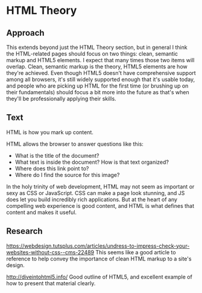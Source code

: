 
# HTML Theory

## Approach

This extends beyond just the HTML Theory section, but in general I think the HTML-related pages should focus on two things: clean, semantic markup and HTML5 elements. I expect that many times those two items will overlap. Clean, semantic markup is the theory, HTML5 elements are how they're achieved. Even though HTML5 doesn't have comprehensive support among all browsers, it's still widely supported enough that it's usable today, and people who are picking up HTML for the first time (or brushing up on their fundamentals) should focus a bit more into the future as that's when they'll be professionally applying their skills.

## Text

HTML is how you mark up content.

HTML allows the browser to answer questions like this:
* What is the title of the document?
* What text is inside the document? How is that text organized?
* Where does this link point to?
* Where do I find the source for this image?

In the holy trinity of web development, HTML may not seem as important or sexy as CSS or JavaScript. CSS can make a page look stunning, and JS does let you build incredibly rich applications. But at the heart of any compelling web experience is good content, and HTML is what defines that content and makes it useful.

## Research

https://webdesign.tutsplus.com/articles/undress-to-impress-check-your-websites-without-css--cms-22489
This seems like a good article to reference to help convey the importance of clean HTML markup to a site's design.

http://diveintohtml5.info/
Good outline of HTML5, and excellent example of how to present that material clearly.

